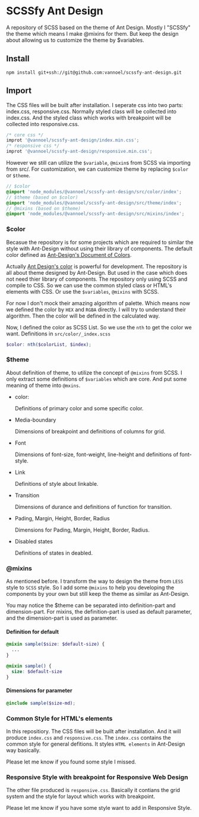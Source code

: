 # SCSSfy Ant Design

A repository of SCSS based on the theme of Ant Design. Mostly I "SCSSfy" the theme which means I make @mixins for them. But keep the design about allowing us to customize the theme by \$variables.

## Install

```shell
npm install git+ssh://git@github.com:vannoel/scssfy-ant-design.git
```

## Import

The CSS files will be built after installation. I seperate css into two parts: index.css, responsive.css. Normally styled class will be collected into index.css. And the styled class which works with breakpoint will be collected into responsive.css.

```js
/* core css */
improt '@vannoel/scssfy-ant-design/index.min.css';
/* responsive css */
improt '@vannoel/scssfy-ant-design/responsive.min.css';
```

However we still can utilize the `$variable`, `@mixin`s from SCSS via importing from src/. For customization, we can customize theme by replacing `$color` or `$theme`.

```scss
// $color
@import 'node_modules/@vannoel/scssfy-ant-design/src/color/index';
// $theme (based on $color)
@import 'node_modules/@vannoel/scssfy-ant-design/src/theme/index';
// @mixins (based on $theme)
@import 'node_modules/@vannoel/scssfy-ant-design/src/mixins/index';
```

### \$color

Becasue the repository is for some projects which are required to similar the style with Ant-Design without using their library of components. The default color defined as [Ant-Design's Document of Colors](https://ant.design/docs/spec/colors).

Actually [Ant Design's color](https://github.com/ant-design/ant-design-colors) is powerful for development. The repository is all about theme designed by Ant-Design. But used in the case which does not need thier library of components. The repository only using SCSS and compile to CSS. So we can use the common styled class or HTML's elements with CSS. Or use the `$variables`, `@mixins` with SCSS.

For now I don't mock their amazing algorithm of palette. Which means now we defined the color by `HEX` and `RGBA` directly. I will try to understand their algorithm. Then the color will be defined in the calculated way.

Now, I defined the color as SCSS List. So we use the `nth` to get the color we want. Definitions in `src/color/_index.scss`

```scss
$color: nth($colorList, $index);
```

### \$theme

About definition of theme, to utilize the concept of `@mixins` from SCSS. I only extract some definitions of `$variables` which are core. And put some meaning of theme into `@mxins`.

- color:

  Definitions of primary color and some specific color.

- Media-boundary

  Dimensions of breakpoint and definitions of columns for grid.

- Font

  Dimensions of font-size, font-weight, line-height and definitions of font-style.

- Link

  Definitions of style about linkable.

- Transition

  Dimensions of durance and definitions of function for transition.

- Pading, Margin, Height, Border, Radius

  Dimensions for Pading, Margin, Height, Border, Radius.

- Disabled states

  Definitions of states in deabled.

### @mixins

As mentioned before. I transform the way to design the theme from `LESS` style to `SCSS` style. So I add some `@mixins` to help you developing the components by your own but still keep the theme as similar as Ant-Design.

You may notice the \$theme can be separated into definition-part and dimension-part. For mixins, the definition-part is used as default parameter, and the dimension-part is used as parameter.

#### Definition for default

```scss
@mixin sample($size: $default-size) {
  ...
}

@mixin sample() {
  size: $default-size
}
```

#### Dimensions for parameter

```scss
@include sample($size-md);
```

### Common Style for HTML's elements

In this repositiory. The CSS files will be built after installation. And it will produce `index.css` and `responsive.css`. The `index.css` contains the common style for general defitions. It styles `HTML elements` in Ant-Design way basically.

Please let me know if you found some style I missed.

### Responsive Style with breakpoint for Responsive Web Design

The other file produced is `responsive.css`. Basically it contians the grid system and the style for layout which works with breakpoint.

Please let me know if you have some style want to add in Responsive Style.

